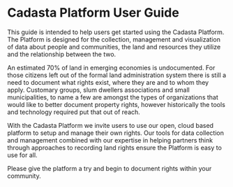 # Cadasta Platform User Guide

This guide is intended to help users get started using the Cadasta Platform. The Platform is designed for the collection, management and visualization of data about people and communities, the land and resources they utilize and the relationship between the two.

An estimated 70% of land in emerging economies is undocumented. For those citizens left out of the formal land administration system there is still a need to document what rights exist, where they are and to whom they apply. Customary groups, slum dwellers associations and small municipalities, to name a few are amongst the types of organizations that would like to better document property rights, however historically the tools and technology required put that out of reach.

With the Cadasta Platform we invite users to use our open, cloud based platform to setup and manage their own rights. Our tools for data collection and management combined with our expertise in helping partners think through approaches to recording land rights ensure the Platform is easy to use for all.

Please give the platform a try and begin to document rights within your community. 


